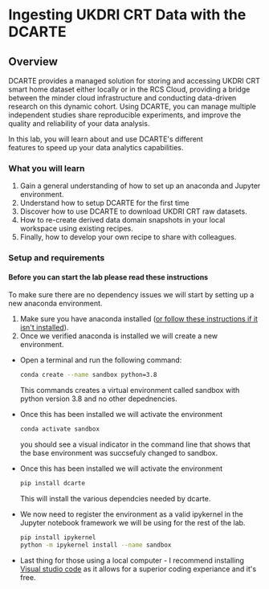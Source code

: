 # Ingesting UKDRI CRT Data with the DCARTE

## Overview

DCARTE provides a managed solution for storing and accessing UKDRI CRT smart home dataset either locally or in the RCS Cloud, providing a bridge between the minder cloud infrastructure and conducting data-driven research on this dynamic cohort. Using DCARTE, you can manage multiple independent studies share reproducible experiments, and improve the quality and reliability of your data analysis.

In this lab, you will learn about and use DCARTE's different features to speed up your data analytics capabilities.

### What you will learn

1. Gain a general understanding of how to set up an anaconda and Jupyter environment.
2. Understand how to setup DCARTE for the first time
3. Discover how to use DCARTE to download UKDRI CRT raw datasets.
5. How to re-create derived data domain snapshots in your local workspace using existing recipes.
6. Finally, how to develop your own recipe to share with colleagues.

### Setup and requirements

#### Before you can start the lab please read these instructions

To make sure there are no dependency issues we will start by setting up a new anaconda environment.

1. Make sure you have anaconda installed ([or follow these instructions if it isn't installed](https://docs.anaconda.com/anaconda/install/)).
2. Once we verified anaconda is installed we will create a new environment. 
* Open a terminal and run the following command:
   
   ```bash
   conda create --name sandbox python=3.8
   ```
    This commands creates a virtual environment called sandbox with python version 3.8 and no other depednencies.  
* Once this has been installed we will activate the environment

   ```bash
   conda activate sandbox 
   ```
   you should see a visual indicator in the command line that shows that the base environment was succsefuly changed to sandbox.

* Once this has been installed we will activate the environment

   ```bash
   pip install dcarte
   ```
   This will install the various dependcies needed by dcarte.

* We now need to register the environment as a valid ipykernel in the Jupyter notebook framework we will be using for the rest of the lab.

   ```bash
   pip install ipykernel
   python -m ipykernel install --name sandbox
   ```

* Last thing for those using a local computer - I recommend installing [Visual studio code](https://code.visualstudio.com/) as it allows for a superior coding experiance and it's free.

